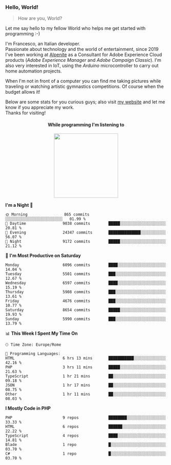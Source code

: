 ### Hello, World!

> How are you, World?

Let me say hello to my fellow World who helps me get started with programming :-)

I'm Francesco, an Italian developer.  
Passionate about technology and the world of entertainment, since 2019 I've been working at [Alpenite](https://www.alpenite.com) as a Consultant for Adobe Experience Cloud products (*Adobe Experience Manager* and *Adobe Campaign Classic*). I'm also very interested in IoT, using the *Arduino* microcontroller to carry out home automation projects.

When I'm not in front of a computer you can find me taking pictures while traveling or watching artistic gymnastics competitions. Of course when the budget allows it!

Below are some stats for you curious guys; also visit [my website](https://www.francescorega.eu) and let me know if you appreciate my work.  
Thanks for visiting!

<div align="center">
  <h4>While programming I'm listening to</h4>
  <a href="https://apps.francescorega.eu/now-playing/11147232609" target="_blank"><img src="https://apps.francescorega.eu/now-playing/11147232609" width="200"></a>
</div>

<!--START_SECTION:waka-->
**I'm a Night 🦉** 

```text
🌞 Morning                865 commits         ░░░░░░░░░░░░░░░░░░░░░░░░░   01.99 % 
🌆 Daytime                9038 commits        █████░░░░░░░░░░░░░░░░░░░░   20.81 % 
🌃 Evening                24347 commits       ██████████████░░░░░░░░░░░   56.07 % 
🌙 Night                  9172 commits        █████░░░░░░░░░░░░░░░░░░░░   21.12 % 
```
📅 **I'm Most Productive on Saturday** 

```text
Monday                   6096 commits        ████░░░░░░░░░░░░░░░░░░░░░   14.04 % 
Tuesday                  5501 commits        ███░░░░░░░░░░░░░░░░░░░░░░   12.67 % 
Wednesday                6597 commits        ████░░░░░░░░░░░░░░░░░░░░░   15.19 % 
Thursday                 5908 commits        ███░░░░░░░░░░░░░░░░░░░░░░   13.61 % 
Friday                   4676 commits        ███░░░░░░░░░░░░░░░░░░░░░░   10.77 % 
Saturday                 8654 commits        █████░░░░░░░░░░░░░░░░░░░░   19.93 % 
Sunday                   5990 commits        ███░░░░░░░░░░░░░░░░░░░░░░   13.79 % 
```


📊 **This Week I Spent My Time On** 

```text
🕑︎ Time Zone: Europe/Rome

💬 Programming Languages: 
HTML                     6 hrs 13 mins       ███████████░░░░░░░░░░░░░░   42.16 % 
PHP                      3 hrs 11 mins       █████░░░░░░░░░░░░░░░░░░░░   21.63 % 
TypeScript               1 hr 21 mins        ██░░░░░░░░░░░░░░░░░░░░░░░   09.18 % 
JSON                     1 hr 17 mins        ██░░░░░░░░░░░░░░░░░░░░░░░   08.75 % 
Other                    1 hr 11 mins        ██░░░░░░░░░░░░░░░░░░░░░░░   08.03 % 
```

**I Mostly Code in PHP** 

```text
PHP                      9 repos             ████████░░░░░░░░░░░░░░░░░   33.33 % 
HTML                     6 repos             ██████░░░░░░░░░░░░░░░░░░░   22.22 % 
TypeScript               4 repos             ████░░░░░░░░░░░░░░░░░░░░░   14.81 % 
Blade                    1 repo              █░░░░░░░░░░░░░░░░░░░░░░░░   03.70 % 
C#                       1 repo              █░░░░░░░░░░░░░░░░░░░░░░░░   03.70 % 
```




<!--END_SECTION:waka-->
